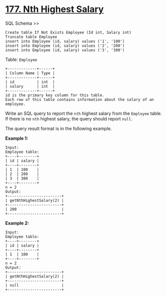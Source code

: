 # [177. Nth Highest Salary](https://leetcode.com/problems/nth-highest-salary/)

SQL Schema >>

    Create table If Not Exists Employee (Id int, Salary int)
    Truncate table Employee
    insert into Employee (id, salary) values ('1', '100')
    insert into Employee (id, salary) values ('2', '200')
    insert into Employee (id, salary) values ('3', '300')

Table: `Employee`

    +-------------+------+
    | Column Name | Type |
    +-------------+------+
    | id          | int  |
    | salary      | int  |
    +-------------+------+
    id is the primary key column for this table.
    Each row of this table contains information about the salary of an employee.

Write an SQL query to report the `nth` highest salary from the `Employee` table. If there is no `nth` highest salary, the query should report `null`.

The query result format is in the following example.

**Example 1:**

    Input:
    Employee table:
    +----+--------+
    | id | salary |
    +----+--------+
    | 1  | 100    |
    | 2  | 200    |
    | 3  | 300    |
    +----+--------+
    n = 2
    Output:
    +------------------------+
    | getNthHighestSalary(2) |
    +------------------------+
    | 200                    |
    +------------------------+

**Example 2:**

    Input:
    Employee table:
    +----+--------+
    | id | salary |
    +----+--------+
    | 1  | 100    |
    +----+--------+
    n = 2
    Output:
    +------------------------+
    | getNthHighestSalary(2) |
    +------------------------+
    | null                   |
    +------------------------+
